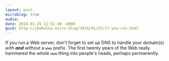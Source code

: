 ```yaml
---
layout: post
microblog: true
audio: 
date: 2018-01-25 11:51:40 -0800
guid: http://jbwhaley.micro.blog/2018/01/25/if-you-run.html
---
```

If you run a Web server, don't forget to set up DNS to handle your domain(s) *with **and** without* a `www` prefix. The first twenty years of the Web really hammered the whole `www` thing into people's heads, perhaps permanently.
